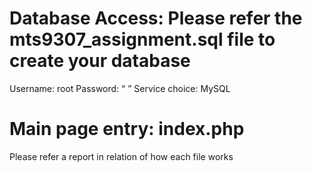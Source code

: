 # Database Access: Please refer the mts9307_assignment.sql file to create your database 

Username: root
Password: “ ”
Service choice: MySQL

# Main page entry: index.php

Please refer a report in relation of how each file works 